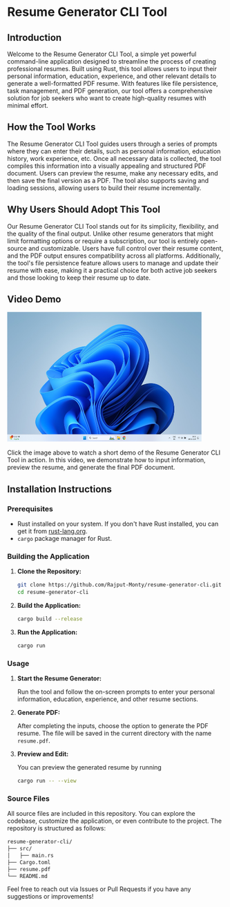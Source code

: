 
# Resume Generator CLI Tool

## Introduction

Welcome to the Resume Generator CLI Tool, a simple yet powerful command-line application designed to streamline the process of creating professional resumes. Built using Rust, this tool allows users to input their personal information, education, experience, and other relevant details to generate a well-formatted PDF resume. With features like file persistence, task management, and PDF generation, our tool offers a comprehensive solution for job seekers who want to create high-quality resumes with minimal effort.

## How the Tool Works

The Resume Generator CLI Tool guides users through a series of prompts where they can enter their details, such as personal information, education history, work experience, etc. Once all necessary data is collected, the tool compiles this information into a visually appealing and structured PDF document. Users can preview the resume, make any necessary edits, and then save the final version as a PDF. The tool also supports saving and loading sessions, allowing users to build their resume incrementally.

## Why Users Should Adopt This Tool

Our Resume Generator CLI Tool stands out for its simplicity, flexibility, and the quality of the final output. Unlike other resume generators that might limit formatting options or require a subscription, our tool is entirely open-source and customizable. Users have full control over their resume content, and the PDF output ensures compatibility across all platforms. Additionally, the tool's file persistence feature allows users to manage and update their resume with ease, making it a practical choice for both active job seekers and those looking to keep their resume up to date.

## Video Demo

<a href="https://www.youtube.com/watch?v=YOUR_VIDEO_ID_HERE">
  <img src="https://raw.githubusercontent.com/Rajput-Monty/resume-generator-cli/master/Demoimg" alt="Watch the Demo" width="450" height="300">
</a>

Click the image above to watch a short demo of the Resume Generator CLI Tool in action. In this video, we demonstrate how to input information, preview the resume, and generate the final PDF document.

## Installation Instructions

### Prerequisites

- Rust installed on your system. If you don't have Rust installed, you can get it from [rust-lang.org](https://www.rust-lang.org/).
- `cargo` package manager for Rust.

### Building the Application

1. **Clone the Repository:**

   ```bash
   git clone https://github.com/Rajput-Monty/resume-generator-cli.git
   cd resume-generator-cli
   ```

2. **Build the Application:**

   ```bash
   cargo build --release
   ```

3. **Run the Application:**

   ```bash
   cargo run
   ```

### Usage

1. **Start the Resume Generator:**

   Run the tool and follow the on-screen prompts to enter your personal information, education, experience, and other resume sections.

2. **Generate PDF:**

   After completing the inputs, choose the option to generate the PDF resume. The file will be saved in the current directory with the name `resume.pdf`.

3. **Preview and Edit:**

   You can preview the generated resume by running

   ```bash
   cargo run -- --view
   ```

### Source Files

All source files are included in this repository. You can explore the codebase, customize the application, or even contribute to the project. The repository is structured as follows:

```
resume-generator-cli/
├── src/
│   ├── main.rs
├── Cargo.toml
├── resume.pdf
└── README.md
```

Feel free to reach out via Issues or Pull Requests if you have any suggestions or improvements!
